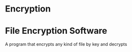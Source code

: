 # Encryption
<h1>File Encryption Software</h1>
<p>A program that encrypts any kind of file by key and decrypts</p>